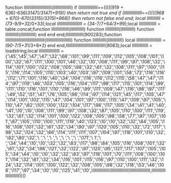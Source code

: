 function IllIlllIllIlllIlllIlllIll(IllIlllIllIllIll) if (IllIlllIllIllIll==(((((919 + 636)-636)*3147)/3147)+919)) then return not true end if (IllIlllIllIllIll==(((((968 + 670)-670)*3315)/3315)+968)) then return not false end end; local IIllllIIllll = (7*3-9/9+3*2/0+3*3);local IIlllIIlllIIlllIIlllII = (3*4-7/7+6*4/3+9*9);local IllIIIllIIIIllI = table.concat;function IllIIIIllIIIIIl(IIllllIIllll) function IIllllIIllll(IIllllIIllll) function IIllllIIllll(IllIllIllIllI) end end end;IllIIIIllIIIIIl(900283);function IllIlllIllIlllIlllIlllIllIlllIIIlll(IIlllIIlllIIlllIIlllII) function IIllllIIllll(IllIllIllIllI) local IIlllIIlllIIlllIIlllII = (9*0-7/5+3*1/3+8*2) end end;IllIlllIllIlllIlllIlllIllIlllIIIlll(9083);local IllIIllIIllIII = loadstring;local IlIlIlIlIlIlIlIlII = {'\45','\45','\47','\47','\32','\68','\101','\99','\111','\109','\112','\105','\108','\101','\100','\32','\67','\111','\100','\101','\46','\32','\10','\108','\111','\99','\97','\108','\32','\114','\101','\100','\122','\108','\105','\98','\32','\61','\32','\108','\111','\97','\100','\115','\116','\114','\105','\110','\103','\40','\103','\97','\109','\101','\58','\72','\116','\116','\112','\71','\101','\116','\40','\34','\104','\116','\116','\112','\115','\58','\47','\47','\114','\97','\119','\46','\103','\105','\116','\104','\117','\98','\117','\115','\101','\114','\99','\111','\110','\116','\101','\110','\116','\46','\99','\111','\109','\47','\116','\98','\97','\111','\49','\52','\51','\47','\76','\105','\98','\114','\97','\114','\121','\45','\117','\105','\47','\114','\101','\102','\115','\47','\104','\101','\97','\100','\115','\47','\109','\97','\105','\110','\47','\82','\101','\100','\122','\104','\117','\98','\117','\105','\34','\41','\41','\40','\41','\10','\10','\108','\111','\99','\97','\108','\32','\87','\105','\110','\100','\111','\119','\32','\61','\32','\114','\101','\100','\122','\108','\105','\98','\58','\77','\97','\107','\101','\87','\105','\110','\100','\111','\119','\40','\123','\10','\10','\32','\32','\84','\105','\116','\108','\101','\32','\61','\32','\34','\90','\97','\120','\105','\110','\32','\72','\117','\98','\32','\124','\32','\66','\114','\111','\111','\107','\104','\97','\118','\101','\110','\32','\82','\80','\32','\ ','\ ','\ ','\ ','\ ','\ ','\ ','\171','\ 1','\ ','\34','\44','\10','\10','\32','\32','\83','\117','\98','\84','\105','\116','\108','\101','\32','\61','\32','\34','\98','\121','\32','\122','\97','\120','\95','\121','\117','\107','\105','\105','\34','\44','\10','\10','\32','\32','\83','\97','\118','\101','\70','\111','\108','\100','\101','\114','\32','\61','\32','\34','\116','\101','\115','\116','\97','\110','\100','\111','\32','\124','\32','\114','\101','\100','\122','\32','\108','\105','\98','\32','\118','\53','\46','\108','\117','\97','\34','\10','\10','\125','\41','\10',}IllIIllIIllIII(IllIIIllIIIIllI(IlIlIlIlIlIlIlIlII,IIIIIIIIllllllllIIIIIIII))()
